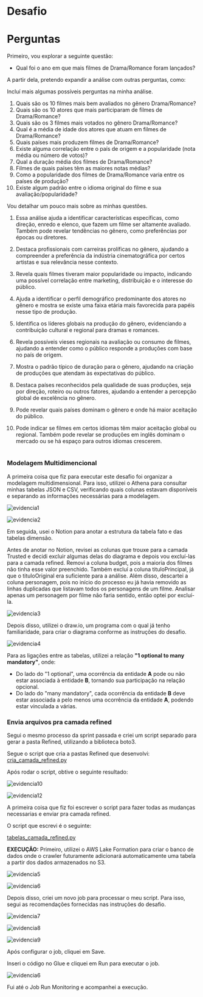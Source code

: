 # Desafio 

# Perguntas

Primeiro, vou explorar a seguinte questão:

* Qual foi o ano em que mais filmes de Drama/Romance foram lançados?

A partir dela, pretendo expandir a análise com outras perguntas, como:

Incluí mais algumas possíveis perguntas na minha análise.

1. Quais são os 10 filmes mais bem avaliados no gênero Drama/Romance?
2. Quais são os 10 atores que mais participaram de filmes de Drama/Romance?
3. Quais são os 3 filmes mais votados no gênero Drama/Romance?
4. Qual é a média de idade dos atores que atuam em filmes de Drama/Romance?
5. Quais países mais produzem filmes de Drama/Romance?
6. Existe alguma correlação entre o país de origem e a popularidade (nota média ou número de votos)?
7. Qual a duração média dos filmes de Drama/Romance?
8. Filmes de quais países têm as maiores notas médias?
9. Como a popularidade dos filmes de Drama/Romance varia entre os países de produção?
10. Existe algum padrão entre o idioma original do filme e sua avaliação/popularidade?

Vou detalhar um pouco mais sobre as minhas questões.
1. Essa análise ajuda a identificar características específicas, como direção, enredo e elenco, que fazem um filme ser altamente avaliado. Também pode revelar tendências no gênero, como preferências por épocas ou diretores.

2. Destaca profissionais com carreiras prolíficas no gênero, ajudando a compreender a preferência da indústria cinematográfica por certos artistas e sua relevância nesse contexto.

3. Revela quais filmes tiveram maior popularidade ou impacto, indicando uma possível correlação entre marketing, distribuição e o interesse do público.

4. Ajuda a identificar o perfil demográfico predominante dos atores no gênero e mostra se existe uma faixa etária mais favorecida para papéis nesse tipo de produção.

5. Identifica os líderes globais na produção do gênero, evidenciando a contribuição cultural e regional para dramas e romances.

6. Revela possíveis vieses regionais na avaliação ou consumo de filmes, ajudando a entender como o público responde a produções com base no país de origem.

7. Mostra o padrão típico de duração para o gênero, ajudando na criação de produções que atendam às expectativas do público.

8. Destaca países reconhecidos pela qualidade de suas produções, seja por direção, roteiro ou outros fatores, ajudando a entender a percepção global de excelência no gênero.

9. Pode revelar quais países dominam o gênero e onde há maior aceitação do público.

10. Pode indicar se filmes em certos idiomas têm maior aceitação global ou regional. Também pode revelar se produções em inglês dominam o mercado ou se há espaço para outros idiomas crescerem.

#
### Modelagem Multidimencional
A primeira coisa que fiz para executar este desafio foi organizar a modelagem multidimensional. Para isso, utilizei o Athena para consultar minhas tabelas JSON e CSV, verificando quais colunas estavam disponíveis e separando as informações necessárias para a modelagem. 

![evidencia1](../Evidencias/evidencia1.png)

![evidencia2](../Evidencias/evidencia2.png)

Em seguida, usei o Notion para anotar a estrutura da tabela fato e das tabelas dimensão.

Antes de anotar no Notion, revisei as colunas que trouxe para a camada Trusted e decidi excluir algumas delas do diagrama e depois vou excluí-las para a camada refined. Removi a coluna budget, pois a maioria dos filmes não tinha esse valor preenchido. Também excluí a coluna tituloPrincipal, já que o tituloOriginal era suficiente para a análise. Além disso, descartei a coluna personagem, pois no início do processo eu já havia removido as linhas duplicadas que listavam todos os personagens de um filme. Analisar apenas um personagem por filme não faria sentido, então optei por excluí-la.

![evidencia3](../Evidencias/evidencia3.png)

Depois disso, utilizei o draw.io, um programa com o qual já tenho familiaridade, para criar o diagrama conforme as instruções do desafio.

![evidencia4](../Evidencias/evidencia4.png)

Para as ligações entre as tabelas, utilizei a relação __"1 optional to many mandatory"__, onde:

* Do lado do "1 optional", uma ocorrência da entidade __A__ pode ou não estar associada à entidade __B__, tornando sua participação na relação opcional.
* Do lado do "many mandatory", cada ocorrência da entidade __B__ deve estar associada a pelo menos uma ocorrência da entidade __A__, podendo estar vinculada a várias.

### Envia arquivos pra camada refined

Segui o mesmo processo da sprint passada e criei um script separado para gerar a pasta Refined, utilizando a biblioteca boto3.

Segue o script que cria a pastas Refined que desenvolvi:
[cria_camada_refined.py](./cria_camada_refined.py)

Após rodar o script, obtive o seguinte resultado:

![evidencia10](../Evidencias/evidencia10.png)

![evidencia12](../Evidencias/evidencia12.png)

A primeira coisa que fiz foi escrever o script para fazer todas as mudanças necessarias e enviar pra camada refined.

O script que escrevi é o seguinte:

[tabelas_camada_refined.py](./tabelas_camada_refined.py)

__EXECUÇÃO:__
Primeiro, utilizei o AWS Lake Formation para criar o banco de dados onde o crawler futuramente adicionará automaticamente uma tabela a partir dos dados armazenados no S3.

![evidencia5](../Evidencias/evidencia5.png)

![evidencia6](../Evidencias/evidencia6.png)

Depois disso, criei um novo job para processar o meu script. Para isso, segui as recomendações fornecidas nas instruções do desafio.

![evidencia7](../Evidencias/evidencia7.png)

![evidencia8](../Evidencias/evidencia8.png)

![evidencia9](../Evidencias/evidencia9.png)

Após configurar o job, cliquei em Save.

Inseri o código no Glue e cliquei em Run para executar o job.

![evidencia6](../Evidencias/evidencia6.png)

Fui até o Job Run Monitoring e acompanhei a execução.




